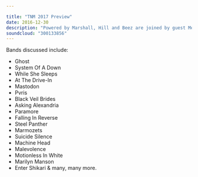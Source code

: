 ```yaml
---

title: "TNM 2017 Preview"
date: 2016-12-30
description: "Powered by Marshall, Hill and Beez are joined by guest Merlin Alderslade to discuss the biggest rock & metal releases of the year ahead, give their personal tips on bands to look out for in 2017 and make their predictions for the upcoming year in rock."
soundcloud: "300133856"
---
```


Bands discussed include:

- Ghost
- System Of A Down
- While She Sleeps
- At The Drive-In
- Mastodon
- Pvris
- Black Veil Brides
- Asking Alexandria
- Paramore
- Falling In Reverse
- Steel Panther
- Marmozets
- Suicide Silence
- Machine Head
- Malevolence
- Motionless In White
- Marilyn Manson
- Enter Shikari & many, many more.
